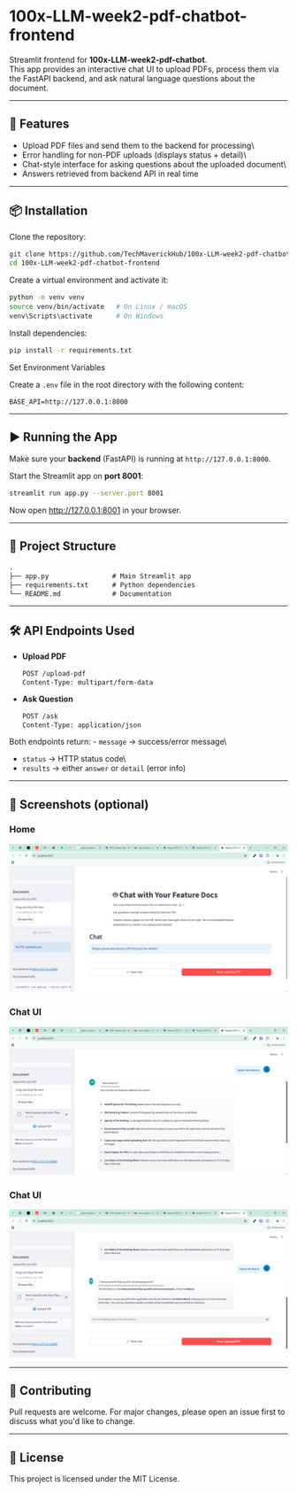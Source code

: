 # 100x-LLM-week2-pdf-chatbot-frontend

Streamlit frontend for **100x-LLM-week2-pdf-chatbot**.\
This app provides an interactive chat UI to upload PDFs, process them
via the FastAPI backend, and ask natural language questions about the
document.

------------------------------------------------------------------------

## 🚀 Features

-   Upload PDF files and send them to the backend for processing\
-   Error handling for non-PDF uploads (displays status + detail)\
-   Chat-style interface for asking questions about the uploaded
    document\
-   Answers retrieved from backend API in real time

------------------------------------------------------------------------

## 📦 Installation

Clone the repository:

``` bash
git clone https://github.com/TechMaverickHub/100x-LLM-week2-pdf-chatbot-ui.git
cd 100x-LLM-week2-pdf-chatbot-frontend
```

Create a virtual environment and activate it:

``` bash
python -m venv venv
source venv/bin/activate   # On Linux / macOS
venv\Scripts\activate      # On Windows
```

Install dependencies:

``` bash
pip install -r requirements.txt
```

Set Environment Variables

Create a `.env` file in the root directory with the following content:

```env
BASE_API=http://127.0.0.1:8000
```

------------------------------------------------------------------------

## ▶️ Running the App

Make sure your **backend** (FastAPI) is running at
`http://127.0.0.1:8000`.

Start the Streamlit app on **port 8001**:

``` bash
streamlit run app.py --server.port 8001
```

Now open <http://127.0.0.1:8001> in your browser.

------------------------------------------------------------------------

## 📂 Project Structure

    .
    ├── app.py                # Main Streamlit app
    ├── requirements.txt      # Python dependencies
    └── README.md             # Documentation

------------------------------------------------------------------------

## 🛠 API Endpoints Used

-   **Upload PDF**

        POST /upload-pdf
        Content-Type: multipart/form-data

-   **Ask Question**

        POST /ask
        Content-Type: application/json

Both endpoints return: - `message` → success/error message\
- `status` → HTTP status code\
- `results` → either `answer` or `detail` (error info)

------------------------------------------------------------------------

## 📸 Screenshots (optional)

### Home 
![Home Screen](screenshots/screenshot1.png)

### Chat UI
![Chat Screen](screenshots/screenshot2.png)

### Chat UI
![Chat Screen](screenshots/screenshot3.png)


------------------------------------------------------------------------

## 🤝 Contributing

Pull requests are welcome. For major changes, please open an issue first
to discuss what you'd like to change.

------------------------------------------------------------------------

## 📄 License

This project is licensed under the MIT License.
